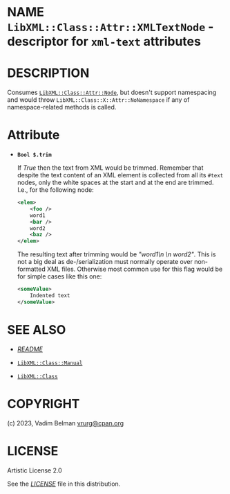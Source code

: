 NAME `LibXML::Class::Attr::XMLTextNode` - descriptor for `xml-text` attributes
==============================================================================

DESCRIPTION
===========

Consumes [`LibXML::Class::Attr::Node`](Node.md), but doesn't support namespacing and would throw `LibXML::Class::X::Attr::NoNamespace` if any of namespace-related methods is called.

Attribute
=========

  * **`Bool $.trim`**

    If *True* then the text from XML would be trimmed. Remember that despite the text content of an XML element is collected from all its `#text` nodes, only the white spaces at the start and at the end are trimmed. I.e., for the following node:

    ```xml
    <elem>
        <foo />
        word1
        <bar />
        word2
        <baz />
    </elem>
    ```

    The resulting text after trimming would be *"word1\n \n word2"*. This is not a big deal as de-/serialization must normally operate over non-formatted XML files. Otherwise most common use for this flag would be for simple cases like this one:

    ```xml
    <someValue>
        Indented text
    </someValue>
    ```

SEE ALSO
========

  * [*README*](../../../../README.md)

  * [`LibXML::Class::Manual`](Class/Manual.md)

  * [`LibXML::Class`](../Class.md)

COPYRIGHT
=========

(c) 2023, Vadim Belman <vrurg@cpan.org>

LICENSE
=======

Artistic License 2.0

See the [*LICENSE*](../../../../LICENSE) file in this distribution.

